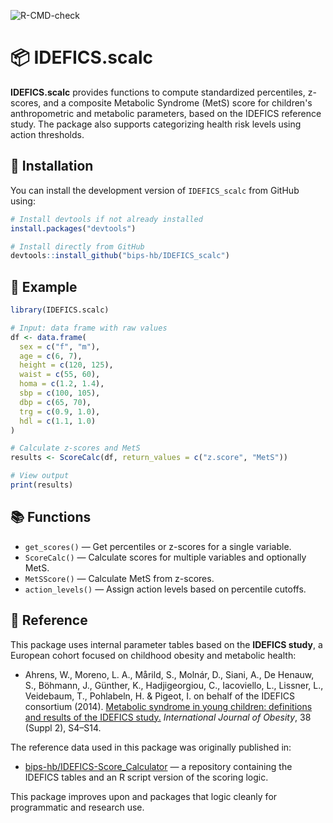 ![R-CMD-check](https://github.com/bips-hb/IDEFICS_scalc/actions/workflows/r.yml/badge.svg)
# 📦 IDEFICS.scalc

**IDEFICS.scalc** provides functions to compute standardized percentiles, z-scores, and a composite Metabolic Syndrome (MetS) score for children's anthropometric and metabolic parameters, based on the IDEFICS reference study. The package also supports categorizing health risk levels using action thresholds.

## 🔧 Installation

You can install the development version of `IDEFICS_scalc` from GitHub using:

```r
# Install devtools if not already installed
install.packages("devtools")

# Install directly from GitHub
devtools::install_github("bips-hb/IDEFICS_scalc")
```

## 🚀 Example

```r
library(IDEFICS.scalc)

# Input: data frame with raw values
df <- data.frame(
  sex = c("f", "m"),
  age = c(6, 7),
  height = c(120, 125),
  waist = c(55, 60),
  homa = c(1.2, 1.4),
  sbp = c(100, 105),
  dbp = c(65, 70),
  trg = c(0.9, 1.0),
  hdl = c(1.1, 1.0)
)

# Calculate z-scores and MetS
results <- ScoreCalc(df, return_values = c("z.score", "MetS"))

# View output
print(results)
```

## 📚 Functions

- `get_scores()` — Get percentiles or z-scores for a single variable.
- `ScoreCalc()` — Calculate scores for multiple variables and optionally MetS.
- `MetSScore()` — Calculate MetS from z-scores.
- `action_levels()` — Assign action levels based on percentile cutoffs.

## 📖 Reference

This package uses internal parameter tables based on the **IDEFICS study**, a European cohort focused on childhood obesity and metabolic health:

-  Ahrens, W., Moreno, L. A., Mårild, S., Molnár, D., Siani, A., De Henauw, S., Böhmann, J., Günther, K., Hadjigeorgiou, C., Iacoviello, L., Lissner, L., Veidebaum, T., Pohlabeln, H. & Pigeot, I. on behalf of the IDEFICS consortium (2014). [Metabolic syndrome in young children: definitions and results of the IDEFICS study.](https://doi.org/10.1038/ijo.2014.130) *International Journal of Obesity*, 38 (Suppl 2), S4–S14.

The reference data used in this package was originally published in:
- [bips-hb/IDEFICS-Score_Calculator](https://github.com/bips-hb/IDEFICS-Score_Calculator/) — a repository containing the IDEFICS tables and an R script version of the scoring logic.

This package improves upon and packages that logic cleanly for programmatic and research use.

